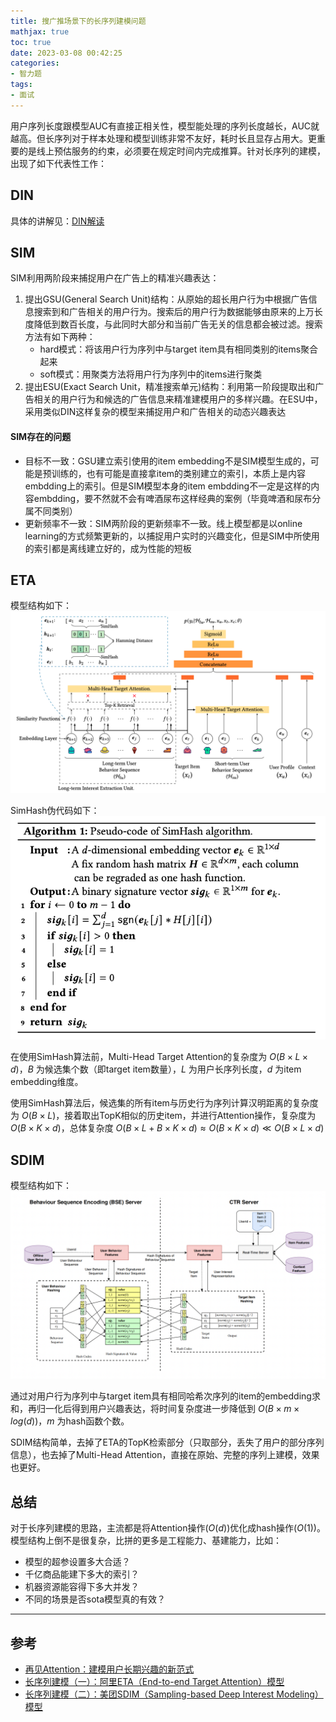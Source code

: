 ```yaml
---
title: 搜广推场景下的长序列建模问题
mathjax: true
toc: true
date: 2023-03-08 00:42:25
categories: 
- 智力题
tags:
- 面试
---
```

用户序列长度跟模型AUC有直接正相关性，模型能处理的序列长度越长，AUC就越高。但长序列对于样本处理和模型训练非常不友好，耗时长且显存占用大。更重要的是线上预估服务的约束，必须要在规定时间内完成推算。针对长序列的建模，出现了如下代表性工作：

## DIN
具体的讲解见：[DIN解读](https://transformerswsz.github.io/2023/02/12/DIN%E8%A7%A3%E8%AF%BB/)

## SIM
SIM利用两阶段来捕捉用户在广告上的精准兴趣表达：
1. 提出GSU(General Search Unit)结构：从原始的超长用户行为中根据广告信息搜索到和广告相关的用户行为。搜索后的用户行为数据能够由原来的上万长度降低到数百长度，与此同时大部分和当前广告无关的信息都会被过滤。搜索方法有如下两种：
    - hard模式：将该用户行为序列中与target item具有相同类别的items聚合起来
    - soft模式：用聚类方法将用户行为序列中的items进行聚类
2. 提出ESU(Exact Search Unit，精准搜索单元)结构：利用第一阶段提取出和广告相关的用户行为和候选的广告信息来精准建模用户的多样兴趣。在ESU中，采用类似DIN这样复杂的模型来捕捉用户和广告相关的动态兴趣表达

#### SIM存在的问题
- 目标不一致：GSU建立索引使用的item embedding不是SIM模型生成的，可能是预训练的，也有可能是直接拿item的类别建立的索引，本质上是内容embdding上的索引。但是SIM模型本身的item embdding不一定是这样的内容embdding，要不然就不会有啤酒尿布这样经典的案例（毕竟啤酒和尿布分属不同类别）
- 更新频率不一致：SIM两阶段的更新频率不一致。线上模型都是以online learning的方式频繁更新的，以捕捉用户实时的兴趣变化，但是SIM中所使用的索引都是离线建立好的，成为性能的短板

## ETA
模型结构如下：
![model](./搜广推场景下的长序列建模问题/eta_model.png)

SimHash伪代码如下：
![algo](./搜广推场景下的长序列建模问题/eta_algo.png)

在使用SimHash算法前，Multi-Head Target Attention的复杂度为 $O(B \times L \times d)$，$B$ 为候选集个数（即target item数量），$L$ 为用户长序列长度，$d$ 为item embedding维度。

使用SimHash算法后，候选集的所有item与历史行为序列计算汉明距离的复杂度为 $O(B \times L)$，接着取出TopK相似的历史item，并进行Attention操作，复杂度为 $O(B \times K \times d)$，总体复杂度 $O(B \times L + B \times K \times d) \approx O(B \times K \times d) \ll O(B \times L \times d)$

## SDIM
模型结构如下：
![model](./搜广推场景下的长序列建模问题/sdim.png)

通过对用户行为序列中与target item具有相同哈希次序列的item的embedding求和，再归一化后得到用户兴趣表达，将时间复杂度进一步降低到 $O(B \times m \times log(d))$，$m$ 为hash函数个数。

SDIM结构简单，去掉了ETA的TopK检索部分（只取部分，丢失了用户的部分序列信息），也去掉了Multi-Head Attention，直接在原始、完整的序列上建模，效果也更好。

## 总结
对于长序列建模的思路，主流都是将Attention操作($O(d)$)优化成hash操作($O(1)$)。模型结构上倒不是很复杂，比拼的更多是工程能力、基建能力，比如：
- 模型的超参设置多大合适？
- 千亿商品能建下多大的索引？
- 机器资源能容得下多大并发？
- 不同的场景是否sota模型真的有效？
___

## 参考
- [再见Attention：建模用户长期兴趣的新范式](https://zhuanlan.zhihu.com/p/540579632)
- [长序列建模（一）：阿里ETA（End-to-end Target Attention）模型](https://zhuanlan.zhihu.com/p/547087040)
- [长序列建模（二）：美团SDIM（Sampling-based Deep Interest Modeling）模型](https://zhuanlan.zhihu.com/p/560657191)

